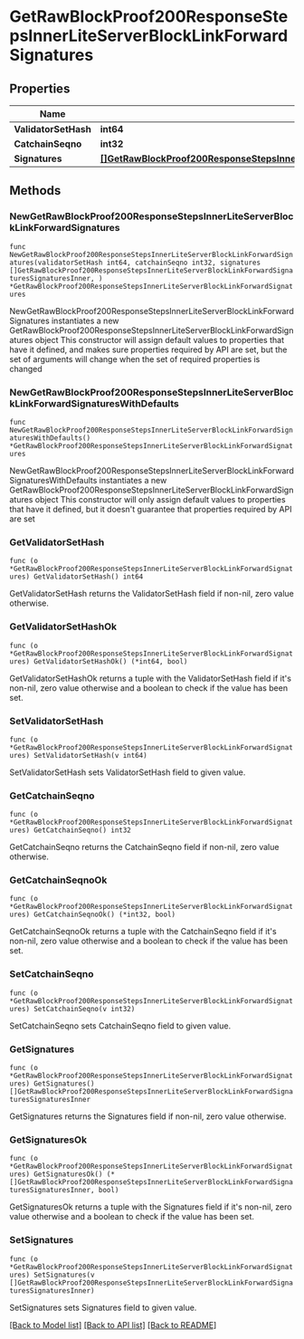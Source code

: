 # GetRawBlockProof200ResponseStepsInnerLiteServerBlockLinkForwardSignatures

## Properties

Name | Type | Description | Notes
------------ | ------------- | ------------- | -------------
**ValidatorSetHash** | **int64** |  | 
**CatchainSeqno** | **int32** |  | 
**Signatures** | [**[]GetRawBlockProof200ResponseStepsInnerLiteServerBlockLinkForwardSignaturesSignaturesInner**](GetRawBlockProof200ResponseStepsInnerLiteServerBlockLinkForwardSignaturesSignaturesInner.md) |  | 

## Methods

### NewGetRawBlockProof200ResponseStepsInnerLiteServerBlockLinkForwardSignatures

`func NewGetRawBlockProof200ResponseStepsInnerLiteServerBlockLinkForwardSignatures(validatorSetHash int64, catchainSeqno int32, signatures []GetRawBlockProof200ResponseStepsInnerLiteServerBlockLinkForwardSignaturesSignaturesInner, ) *GetRawBlockProof200ResponseStepsInnerLiteServerBlockLinkForwardSignatures`

NewGetRawBlockProof200ResponseStepsInnerLiteServerBlockLinkForwardSignatures instantiates a new GetRawBlockProof200ResponseStepsInnerLiteServerBlockLinkForwardSignatures object
This constructor will assign default values to properties that have it defined,
and makes sure properties required by API are set, but the set of arguments
will change when the set of required properties is changed

### NewGetRawBlockProof200ResponseStepsInnerLiteServerBlockLinkForwardSignaturesWithDefaults

`func NewGetRawBlockProof200ResponseStepsInnerLiteServerBlockLinkForwardSignaturesWithDefaults() *GetRawBlockProof200ResponseStepsInnerLiteServerBlockLinkForwardSignatures`

NewGetRawBlockProof200ResponseStepsInnerLiteServerBlockLinkForwardSignaturesWithDefaults instantiates a new GetRawBlockProof200ResponseStepsInnerLiteServerBlockLinkForwardSignatures object
This constructor will only assign default values to properties that have it defined,
but it doesn't guarantee that properties required by API are set

### GetValidatorSetHash

`func (o *GetRawBlockProof200ResponseStepsInnerLiteServerBlockLinkForwardSignatures) GetValidatorSetHash() int64`

GetValidatorSetHash returns the ValidatorSetHash field if non-nil, zero value otherwise.

### GetValidatorSetHashOk

`func (o *GetRawBlockProof200ResponseStepsInnerLiteServerBlockLinkForwardSignatures) GetValidatorSetHashOk() (*int64, bool)`

GetValidatorSetHashOk returns a tuple with the ValidatorSetHash field if it's non-nil, zero value otherwise
and a boolean to check if the value has been set.

### SetValidatorSetHash

`func (o *GetRawBlockProof200ResponseStepsInnerLiteServerBlockLinkForwardSignatures) SetValidatorSetHash(v int64)`

SetValidatorSetHash sets ValidatorSetHash field to given value.


### GetCatchainSeqno

`func (o *GetRawBlockProof200ResponseStepsInnerLiteServerBlockLinkForwardSignatures) GetCatchainSeqno() int32`

GetCatchainSeqno returns the CatchainSeqno field if non-nil, zero value otherwise.

### GetCatchainSeqnoOk

`func (o *GetRawBlockProof200ResponseStepsInnerLiteServerBlockLinkForwardSignatures) GetCatchainSeqnoOk() (*int32, bool)`

GetCatchainSeqnoOk returns a tuple with the CatchainSeqno field if it's non-nil, zero value otherwise
and a boolean to check if the value has been set.

### SetCatchainSeqno

`func (o *GetRawBlockProof200ResponseStepsInnerLiteServerBlockLinkForwardSignatures) SetCatchainSeqno(v int32)`

SetCatchainSeqno sets CatchainSeqno field to given value.


### GetSignatures

`func (o *GetRawBlockProof200ResponseStepsInnerLiteServerBlockLinkForwardSignatures) GetSignatures() []GetRawBlockProof200ResponseStepsInnerLiteServerBlockLinkForwardSignaturesSignaturesInner`

GetSignatures returns the Signatures field if non-nil, zero value otherwise.

### GetSignaturesOk

`func (o *GetRawBlockProof200ResponseStepsInnerLiteServerBlockLinkForwardSignatures) GetSignaturesOk() (*[]GetRawBlockProof200ResponseStepsInnerLiteServerBlockLinkForwardSignaturesSignaturesInner, bool)`

GetSignaturesOk returns a tuple with the Signatures field if it's non-nil, zero value otherwise
and a boolean to check if the value has been set.

### SetSignatures

`func (o *GetRawBlockProof200ResponseStepsInnerLiteServerBlockLinkForwardSignatures) SetSignatures(v []GetRawBlockProof200ResponseStepsInnerLiteServerBlockLinkForwardSignaturesSignaturesInner)`

SetSignatures sets Signatures field to given value.



[[Back to Model list]](../README.md#documentation-for-models) [[Back to API list]](../README.md#documentation-for-api-endpoints) [[Back to README]](../README.md)



